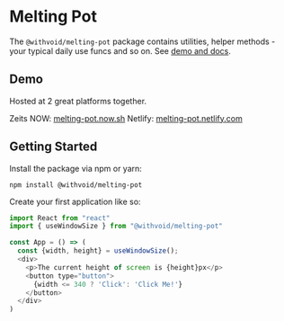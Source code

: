 # Melting Pot

The `@withvoid/melting-pot` package contains utilities, helper methods - your typical daily use funcs and so on. See [demo and docs](https://melting-pot.now.sh/).

## Demo

Hosted at 2 great platforms together.

Zeits NOW: [melting-pot.now.sh](https://melting-pot.now.sh/)
Netlify: [melting-pot.netlify.com](https://melting-pot.netlify.com)

## Getting Started

Install the package via npm or yarn:

`npm install @withvoid/melting-pot`

Create your first application like so:

```js
import React from "react"
import { useWindowSize } from "@withvoid/melting-pot"

const App = () => (
  const {width, height} = useWindowSize();
  <div>
    <p>The current height of screen is {height}px</p>
    <button type="button">
      {width <= 340 ? 'Click': 'Click Me!'}
    </button>
  </div>
)
```